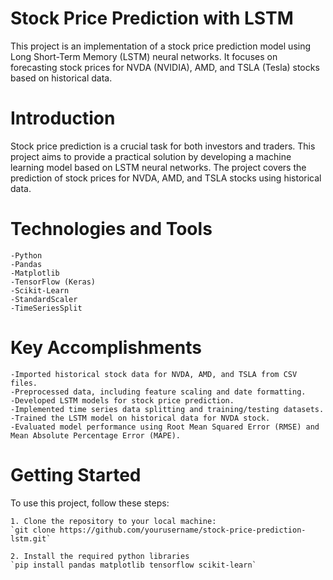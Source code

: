 # Stock Price Prediction with LSTM

This project is an implementation of a stock price prediction model using Long Short-Term Memory (LSTM) neural networks. It focuses on forecasting stock prices for NVDA (NVIDIA), AMD, and TSLA (Tesla) stocks based on historical data.


# Introduction

Stock price prediction is a crucial task for both investors and traders. This project aims to provide a practical solution by developing a machine learning model based on LSTM neural networks. The project covers the prediction of stock prices for NVDA, AMD, and TSLA stocks using historical data.

# Technologies and Tools

    -Python
    -Pandas
    -Matplotlib
    -TensorFlow (Keras)
    -Scikit-Learn
    -StandardScaler
    -TimeSeriesSplit

# Key Accomplishments

    -Imported historical stock data for NVDA, AMD, and TSLA from CSV files.
    -Preprocessed data, including feature scaling and date formatting.
    -Developed LSTM models for stock price prediction.
    -Implemented time series data splitting and training/testing datasets.
    -Trained the LSTM model on historical data for NVDA stock.
    -Evaluated model performance using Root Mean Squared Error (RMSE) and Mean Absolute Percentage Error (MAPE).

# Getting Started

To use this project, follow these steps:

    1. Clone the repository to your local machine:
    `git clone https://github.com/yourusername/stock-price-prediction-lstm.git`

    2. Install the required python libraries
    `pip install pandas matplotlib tensorflow scikit-learn`
    
